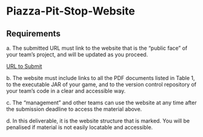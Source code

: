 # Piazza-Pit-Stop-Website

## Requirements 
a. The submitted URL must link to the website that is the “public face” of your team’s
project, and will be updated as you proceed.

  [URL to Submit](https://nforryan.github.io/Piazza-Pit-Stop-Website.github.io/)

b. The website must include links to all the PDF documents listed in Table 1, to the
executable JAR of your game, and to the version control repository of your team’s
code in a clear and accessible way.

c. The “management” and other teams can use the website at any time after the
submission deadline to access the material above.

d. In this deliverable, it is the website structure that is marked. You will be penalised if
material is not easily locatable and accessible.

